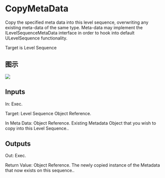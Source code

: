 # CopyMetaData

Copy the specified meta data into this level sequence, overwriting any existing meta-data of the same type. Meta-data may implement the ILevelSequenceMetaData interface in order to hook into default ULevelSequence functionality.

Target is Level Sequence

## 图示

![]($-20221218-19410400.png)

## Inputs

In: Exec.

Target: Level Sequence Object Reference.

In Meta Data: Object Reference. Existing Metadata Object that you wish to copy into this Level Sequence..  

## Outputs

Out: Exec.

Return Value: Object Reference. The newly copied instance of the Metadata that now exists on this sequence..


